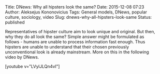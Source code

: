 Title: DNews: Why all hipsters look the same?
Date: 2015-12-08 07:23
Author: Aleksejus Kononovicius
Tags: General models, DNews, popular culture, sociology, video
Slug: dnews-why-all-hipsters-look-same
Status: published

Representatives of
hipster culture aim to look unique and original. But then, why they do
all look the same? Simple answer might be formulated as follows - humans
are unable to process information fast enough. Thus hipsters are unable
to understand that their chosen previously unconventional look is
already mainstream. More on this in the following video by DNews.

[youtube v="LVylJLQn4vI"]
